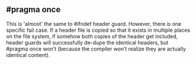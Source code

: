 ## #pragma once
This is 'almost' the same to #ifndef header guard.
However, there is one specific fail case.
If a header file is copied so that it exists in multiple places on the file system, if somehow both copies of the header get included, header guards will successfully de-dupe the identical headers, but #pragma once won’t (because the compiler won’t realize they are actually identical content).
